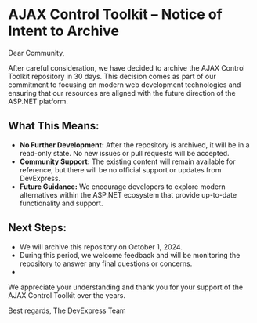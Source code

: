# AJAX Control Toolkit – Notice of Intent to Archive

Dear Community,

After careful consideration, we have decided to archive the AJAX Control Toolkit repository in 30 days. This decision comes as part of our commitment to focusing on modern web development technologies and ensuring that our resources are aligned with the future direction of the ASP.NET platform.

## What This Means:

* **No Further Development:** After the repository is archived, it will be in a read-only state. No new issues or pull requests will be accepted.
* **Community Support:** The existing content will remain available for reference, but there will be no official support or updates from DevExpress.
* **Future Guidance:** We encourage developers to explore modern alternatives within the ASP.NET ecosystem that provide up-to-date functionality and support.

## Next Steps:

* We will archive this repository on October 1, 2024.
* During this period, we welcome feedback and will be monitoring the repository to answer any final questions or concerns.
* 
We appreciate your understanding and thank you for your support of the AJAX Control Toolkit over the years.

Best regards,
The DevExpress Team
